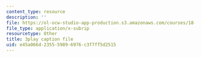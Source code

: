 ```yaml
---
content_type: resource
description: ''
file: https://ol-ocw-studio-app-production.s3.amazonaws.com/courses/18-02sc-multivariable-calculus-fall-2010/e45a066d235559896976c3f7ff5d2515_qA83eznsKp8.srt
file_type: application/x-subrip
resourcetype: Other
title: 3play caption file
uid: e45a066d-2355-5989-6976-c3f7ff5d2515
---
```

